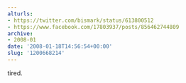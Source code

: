 ```yaml
---
alturls:
- https://twitter.com/bismark/status/613800512
- https://www.facebook.com/17803937/posts/856462744809
archive:
- 2008-01
date: '2008-01-18T14:56:54+00:00'
slug: '1200668214'
---
```


tired.

